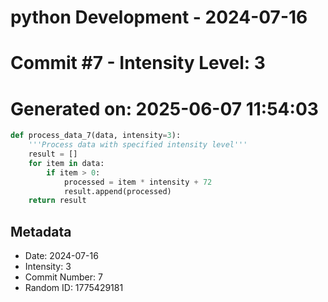 ﻿# python Development - 2024-07-16
# Commit #7 - Intensity Level: 3
# Generated on: 2025-06-07 11:54:03
```python
def process_data_7(data, intensity=3):
    '''Process data with specified intensity level'''
    result = []
    for item in data:
        if item > 0:
            processed = item * intensity + 72
            result.append(processed)
    return result
```
## Metadata
- Date: 2024-07-16
- Intensity: 3
- Commit Number: 7
- Random ID: 1775429181
